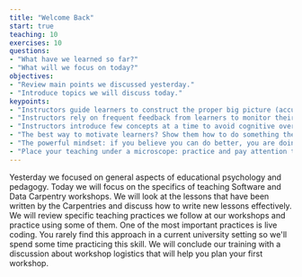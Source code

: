 ```yaml
---
title: "Welcome Back"
start: true
teaching: 10
exercises: 10
questions:
- "What have we learned so far?"
- "What will we focus on today?"
objectives:
- "Review main points we discussed yesterday."
- "Introduce topics we will discuss today."
keypoints:
- "Instructors guide learners to construct the proper big picture (accurate mental model) of the topic rather than focus on details."
- "Instructors rely on frequent feedback from learners to monitor their own presentation of the material."
- "Instructors introduce few concepts at a time to avoid cognitive overload."
- "The best way to motivate learners? Show them how to do something they can immediately put to use and be enthusiastic about it."
- "The powerful mindset: if you believe you can do better, you are doing better."
- "Place your teaching under a microscope: practice and pay attention to the feedback from learners and colleagues."
---
```


Yesterday we focused on general aspects of educational psychology and pedagogy. Today we will focus on the specifics of teaching Software and Data Carpentry workshops.
We will look at the lessons that have been written by the Carpentries and discuss how to write new lessons effectively. We will review specific
teaching practices we follow at our workshops and practice using some of them. One of the most important practices is live coding. You rarely
find this approach in a current university setting so we'll spend some time practicing this skill. We will conclude our training with a discussion 
about workshop logistics that will help you plan your first workshop.  

